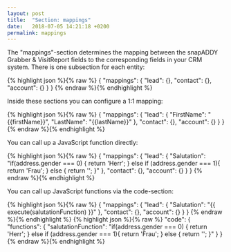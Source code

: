 ```yaml
---
layout: post
title:  "Section: mappings"
date:   2018-07-05 14:21:18 +0200
permalink: mappings
---
```


The "mappings"-section determines the mapping between the snapADDY Grabber & VisitReport fields to the corresponding fields in your CRM system.
There is one subsection for each entity:

{% highlight json %}{% raw %}
{
      "mappings": {
            "lead": {},
            "contact": {},
            "account": {}
        }
}
{% endraw %}{% endhighlight %}

Inside these sections you can configure a 1:1 mapping:

{% highlight json %}{% raw %}
{
      "mappings": {
            "lead": {
                    "FirstName": "{{firstName}}",
                    "LastName": "{{lastName}}"
            },
            "contact": {},
            "account": {}
        }
}
{% endraw %}{% endhighlight %}

You can call up a JavaScript function directly:

{% highlight json %}{% raw %}
{
      "mappings": {
            "lead": {
                    "Salutation": "if(address.gender === 0) { return 'Herr'; } else if (address.gender === 1){ return 'Frau'; } else { return ''; }"
            },
            "contact": {},
            "account": {}
        }
}
{% endraw %}{% endhighlight %}

You can call up JavaScript functions via the code-section:

{% highlight json %}{% raw %}
{
      "mappings": {
            "lead": {
                    "Salutation": "{{ execute(salutationFunction) }}"
            },
            "contact": {},
            "account": {}
        }
}
{% endraw %}{% endhighlight %}
{% highlight json %}{% raw %}
        "code": {
            "functions": {
                "salutationFunction": "if(address.gender === 0) { return 'Herr'; } else if (address.gender === 1){ return 'Frau'; } else { return ''; }"
            }
        }
{% endraw %}{% endhighlight %}
